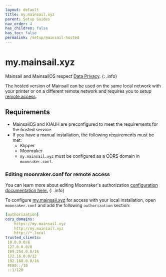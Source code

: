```yaml
---
layout: default
title: my.mainsail.xyz
parent: Setup Guides
nav_order: 4
has_children: false
has_toc: false
permalink: /setup/mainsail-hosted
---
```


# my.mainsail.xyz

Mainsail and MainsailOS respect [Data Privacy](../data-privacy). 
{: .info}

The hosted version of Mainsail can be used on the same local network with your printer or on a different remote network and requires you to setup [remote access](../quicktips/remote-access).

## Requirements

- MainsailOS and KIAUH are preconfigured to meet the requirements for the hosted service.
- If you have a manual installation, the following requirements must be met:
  * Klipper
  * Moonraker
  * `my.mainsail.xyz` must be configured as a CORS domain in `moonraker.conf`.

### Editing moonraker.conf for remote access

You can  learn more about editing Moonraker's authorization [configuration documentation here.](https://moonraker.readthedocs.io/en/latest/configuration/#authorization)
{: .info}

To configure [my.mainsail.xyz](http://my.mainsail.xyz) for access with your local installation, open `moonraker.conf`  and add the following `authorization` section: 

```yml
[authorization]
cors_domains:
    https://my.mainsail.xyz
    http://my.mainsail.xyz
    http://*.local
trusted_clients:
 10.0.0.0/8
 127.0.0.0/8
 169.254.0.0/16
 172.16.0.0/12
 192.168.0.0/16
 FE80::/10
 ::1/128

```
